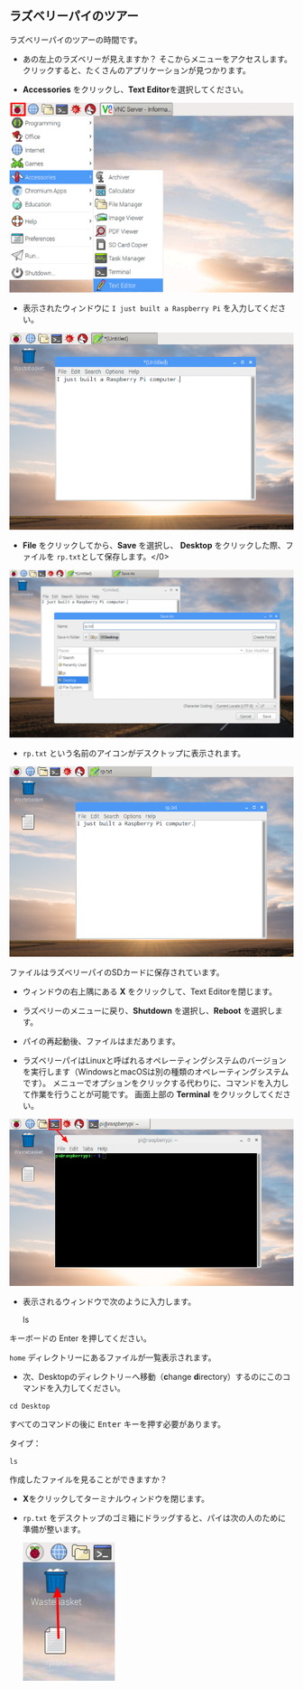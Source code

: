 ## ラズベリーパイのツアー

ラズベリーパイのツアーの時間です。

+ あの左上のラズベリーが見えますか？ そこからメニューをアクセスします。クリックすると、たくさんのアプリケーションが見つかります。

+ **Accessories** をクリックし、**Text Editor**を選択してください。

![スクリーンショット](images/pi-accessories.png)

+ 表示されたウィンドウに `I just built a Raspberry Pi` を入力してください。

![スクリーンショット](images/pi-text-editor.png)

+ **File** をクリックしてから、**Save** を選択し、 **Desktop** をクリックした際、ファイルを `rp.txt`として保存します。</0>

![スクリーンショット](images/pi-save.png)

+ `rp.txt` という名前のアイコンがデスクトップに表示されます。

![スクリーンショット](images/pi-saved.png)

ファイルはラズベリーパイのSDカードに保存されています。

+ ウィンドウの右上隅にある **X** をクリックして、Text Editorを閉じます。

+ ラズベリーのメニューに戻り、**Shutdown** を選択し、**Reboot** を選択します。

+ パイの再起動後、ファイルはまだあります。

+ ラズベリーパイはLinuxと呼ばれるオペレーティングシステムのバージョンを実行します（WindowsとmacOSは別の種類のオペレーティングシステムです）。 メニューでオプションをクリックする代わりに、コマンドを入力して作業を行うことが可能です。 画面上部の **Terminal** をクリックしてください。

![スクリーンショット](images/pi-command-prompt.png)

+ 表示されるウィンドウで次のように入力します。

    ls
    

キーボードの</kbd> Enter <kbd>を押してください。</p> 

<p>
  <code>home</code> ディレクトリーにあるファイルが一覧表示されます。
</p>

<ul>
  <li>
    次、Desktopのディレクトリ－へ移動（<strong>c</strong>hange <strong>d</strong>irectory）するのにこのコマンドを入力してください。
  </li>
</ul>

<pre><code>cd Desktop
</code></pre>

<p>
  すべてのコマンドの後に <kbd>Enter</kbd> キーを押す必要があります。
</p>

<p>
  タイプ：
</p>

<pre><code>ls
</code></pre>

<p>
  作成したファイルを見ることができますか？
</p>

<ul>
  <li>
    <p>
      <strong>X</strong>をクリックしてターミナルウィンドウを閉じます。
    </p>
  </li>
  <li>
    <p>
      <code>rp.txt</code> をデスクトップのゴミ箱にドラッグすると、パイは次の人のために準備が整います。
    </p>
    <p>
      <img src="images/pi-waste.png" alt="スクリーンショット" />
    </p>
  </li>
</ul>